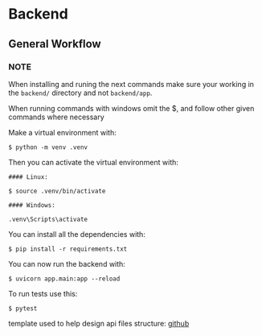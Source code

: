 # Backend

## General Workflow

### NOTE

When installing and runing the next commands make sure your working in the `backend/` directory and not `backend/app`.

When running commands with windows omit the $, and follow other given commands where necessary

Make a virtual environment with:

```console
$ python -m venv .venv
```

Then you can activate the virtual environment with:

```console
#### Linux:

$ source .venv/bin/activate

#### Windows:

.venv\Scripts\activate

```

You can install all the dependencies with:

```console
$ pip install -r requirements.txt
```

You can now run the backend with:

```console
$ uvicorn app.main:app --reload
```

To run tests use this:

```console
$ pytest
```

template used to help design api files structure:
[github](https://github.com/fastapi/full-stack-fastapi-template)

